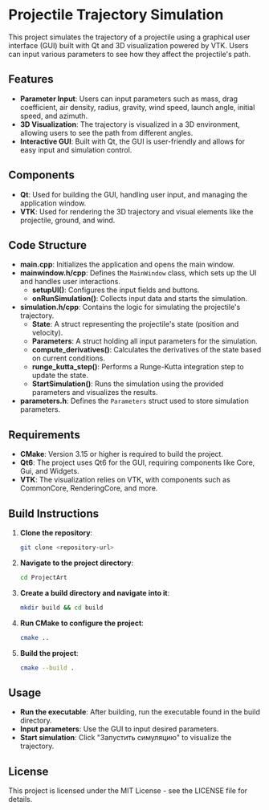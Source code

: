 # Projectile Trajectory Simulation

This project simulates the trajectory of a projectile using a graphical user interface (GUI) built with Qt and 3D visualization powered by VTK. Users can input various parameters to see how they affect the projectile's path.

## Features
- **Parameter Input**: Users can input parameters such as mass, drag coefficient, air density, radius, gravity, wind speed, launch angle, initial speed, and azimuth.
- **3D Visualization**: The trajectory is visualized in a 3D environment, allowing users to see the path from different angles.
- **Interactive GUI**: Built with Qt, the GUI is user-friendly and allows for easy input and simulation control.

## Components
- **Qt**: Used for building the GUI, handling user input, and managing the application window.
- **VTK**: Used for rendering the 3D trajectory and visual elements like the projectile, ground, and wind.

## Code Structure
- **main.cpp**: Initializes the application and opens the main window.
- **mainwindow.h/cpp**: Defines the `MainWindow` class, which sets up the UI and handles user interactions.
  - **setupUI()**: Configures the input fields and buttons.
  - **onRunSimulation()**: Collects input data and starts the simulation.
- **simulation.h/cpp**: Contains the logic for simulating the projectile's trajectory.
  - **State**: A struct representing the projectile's state (position and velocity).
  - **Parameters**: A struct holding all input parameters for the simulation.
  - **compute_derivatives()**: Calculates the derivatives of the state based on current conditions.
  - **runge_kutta_step()**: Performs a Runge-Kutta integration step to update the state.
  - **StartSimulation()**: Runs the simulation using the provided parameters and visualizes the results.
- **parameters.h**: Defines the `Parameters` struct used to store simulation parameters.

## Requirements
- **CMake**: Version 3.15 or higher is required to build the project.
- **Qt6**: The project uses Qt6 for the GUI, requiring components like Core, Gui, and Widgets.
- **VTK**: The visualization relies on VTK, with components such as CommonCore, RenderingCore, and more.

## Build Instructions
1. **Clone the repository**:
   ```bash
   git clone <repository-url>
   ```
2. **Navigate to the project directory**:
   ```bash
   cd ProjectArt
   ```
3. **Create a build directory and navigate into it**:
   ```bash
   mkdir build && cd build
   ```
4. **Run CMake to configure the project**:
   ```bash
   cmake ..
   ```
5. **Build the project**:
   ```bash
   cmake --build .
   ```

## Usage
- **Run the executable**: After building, run the executable found in the build directory.
- **Input parameters**: Use the GUI to input desired parameters.
- **Start simulation**: Click "Запустить симуляцию" to visualize the trajectory.

## License
This project is licensed under the MIT License - see the LICENSE file for details. 